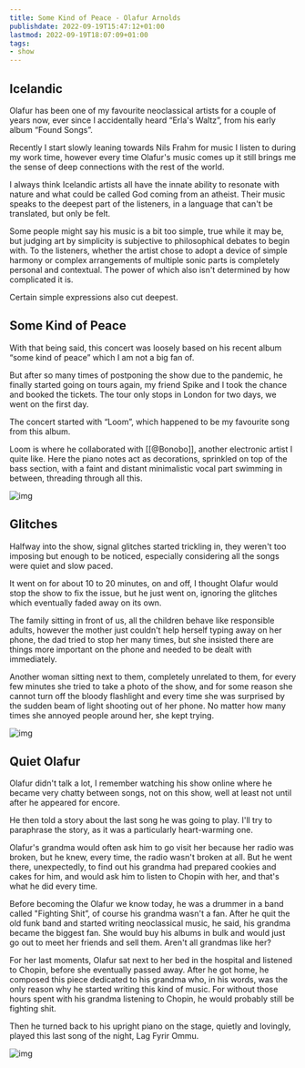 ```yaml
---
title: Some Kind of Peace - Olafur Arnolds
publishdate: 2022-09-19T15:47:12+01:00
lastmod: 2022-09-19T18:07:09+01:00
tags: 
- show
---
```










## Icelandic



Olafur has been one of my favourite neoclassical artists for a couple of years now, ever since I accidentally heard “Erla's Waltz”, from his early album “Found Songs”.



Recently I start slowly leaning towards Nils Frahm for music I listen to during my work time, however every time Olafur's music comes up it still brings me the sense of deep connections with the rest of the world.



I always think Icelandic artists all have the innate ability to resonate with nature and what could be called God coming from an atheist. Their music speaks to the deepest part of the listeners, in a language that can't be translated, but only be felt.



Some people might say his music is a bit too simple, true while it may be, but judging art by simplicity is subjective to philosophical debates to begin with. To the listeners, whether the artist chose to adopt a device of simple harmony or complex arrangements of multiple sonic parts is completely personal and contextual. The power of which also isn't determined by how complicated it is. 



Certain simple expressions also cut deepest.





## Some Kind of Peace



With that being said, this concert was loosely based on his recent album “some kind of peace” which I am not a big fan of.



But after so many times of postponing the show due to the pandemic, he finally started going on tours again, my friend Spike and I took the chance and booked the tickets. The tour only stops in London for two days, we went on the first day.



The concert started with “Loom”, which happened to be my favourite song from this album.



Loom is where he collaborated with [[@Bonobo]], another electronic artist I quite like. Here the piano notes act as decorations, sprinkled on top of the bass section, with a faint and distant minimalistic vocal part swimming in between, threading through all this. 



![img](https://i.imgur.com/Kvsa1cE.jpg)



## Glitches



Halfway into the show, signal glitches started trickling in, they weren't too imposing but enough to be noticed, especially considering all the songs were quiet and slow paced. 



It went on for about 10 to 20 minutes, on and off, I thought Olafur would stop the show to fix the issue, but he just went on, ignoring the glitches which eventually faded away on its own.



The family sitting in front of us, all the children behave like responsible adults, however the mother just couldn't help herself typing away on her phone, the dad tried to stop her many times, but she insisted there are things more important on the phone and needed to be dealt with immediately. 



Another woman sitting next to them, completely unrelated to them, for every few minutes she tried to take a photo of the show, and for some reason she cannot turn off the bloody flashlight and every time she was surprised by the sudden beam of light shooting out of her phone. No matter how many times she annoyed people around her, she kept trying.



![img](https://i.imgur.com/B1UGRMf.jpg)



## Quiet Olafur



Olafur didn't talk a lot, I remember watching his show online where he became very chatty between songs, not on this show, well at least not until after he appeared for encore.



He then told a story about the last song he was going to play. I'll try to paraphrase the story, as it was a particularly heart-warming one.



Olafur's grandma would often ask him to go visit her because her radio was broken, but he knew, every time, the radio wasn't broken at all. But he went there, unexpectedly, to find out his grandma had prepared cookies and cakes for him, and would ask him to listen to Chopin with her, and that's what he did every time. 



Before becoming the Olafur we know today, he was a drummer in a band called "Fighting Shit”, of course his grandma wasn't a fan. After he quit the old funk band and started writing neoclassical music, he said, his grandma became the biggest fan. She would buy his albums in bulk and would just go out to meet her friends and sell them. Aren't all grandmas like her?



For her last moments, Olafur sat next to her bed in the hospital and listened to Chopin, before she eventually passed away. After he got home, he composed this piece dedicated to his grandma who, in his words, was the only reason why he started writing this kind of music. For without those hours spent with his grandma listening to Chopin, he would probably still be fighting shit. 



Then he turned back to his upright piano on the stage, quietly and lovingly, played this last song of the night, Lag Fyrir Ommu.



![img](https://i.imgur.com/NIotdfw.jpg)



